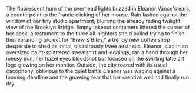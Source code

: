 The fluorescent hum of the overhead lights buzzed in Eleanor Vance's ears, a counterpoint to the frantic clicking of her mouse. Rain lashed against the window of her tiny studio apartment, blurring the already fading twilight view of the Brooklyn Bridge.  Empty takeout containers littered the corner of her desk, a testament to the three all-nighters she'd pulled trying to finish the rebranding project for "Brew & Bites," a trendy new coffee shop desperate to shed its initial, disastrously twee aesthetic. Eleanor, clad in an oversized paint-splattered sweatshirt and leggings, ran a hand through her messy bun, her hazel eyes bloodshot but focused on the swirling latte art logo glowing on her monitor.  Outside, the city roared with its usual cacophony, oblivious to the quiet battle Eleanor was waging against a looming deadline and the gnawing fear that her creative well had finally run dry.

